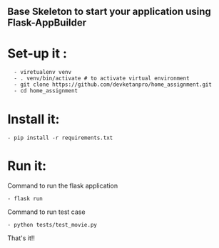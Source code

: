 Base Skeleton to start your application using Flask-AppBuilder
--------------------------------------------------------------

# Set-up it :
```
  - viretualenv venv
  - . venv/bin/activate # to activate virtual environment
  - git clone https://github.com/devketanpro/home_assignment.git
  - cd home_assignment
```
# Install it:
```
- pip install -r requirements.txt
```

# Run it:

Command to run the flask application
```
- flask run
```

Command to  run test case
```
- python tests/test_movie.py
```
That's it!!
